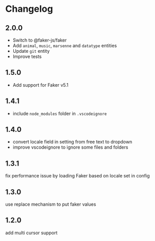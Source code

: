 # Changelog

## 2.0.0

- Switch to @faker-js/faker
- Add `animal`, `music`, `marsenne` and `datatype` entities
- Update `git` entity
- Improve tests

## 1.5.0

- Add support for Faker v5.1

## 1.4.1

- include `node_modules` folder in `.vscodeignore`

## 1.4.0

- convert locale field in setting from free text to dropdown
- improve vscodeignore to ignore some files and folders

## 1.3.1

fix performance issue by loading Faker based on locale set in config

## 1.3.0

use replace mechanism to put faker values

## 1.2.0

add multi cursor support
